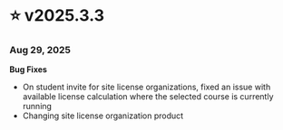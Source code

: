# ⭐ v2025.3.3

### Aug 29, 2025

**Bug Fixes**

* On student invite for site license organizations, fixed an issue with available license calculation where the selected course is currently running
* Changing site license organization product
